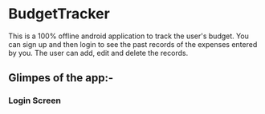 # BudgetTracker
This is a 100% offline android application to track the user's budget. You can sign up and then login to see the past records of the expenses entered by you. The user can add, edit and delete the records.

## Glimpes of the app:-
### Login Screen
